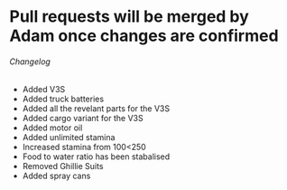 # Pull requests will be merged by Adam once changes are confirmed
###### Changelog 

- Added V3S
- Added truck batteries
- Added all the revelant parts for the V3S
- Added cargo variant for the V3S
- Added motor oil 
- Added unlimited stamina 
- Increased stamina from 100<250
- Food to water ratio has been stabalised
- Removed Ghillie Suits
- Added spray cans 




